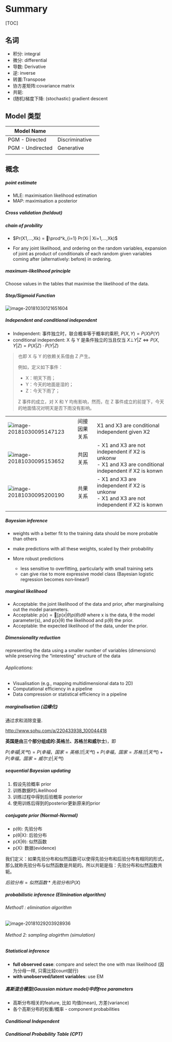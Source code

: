 # Summary

[TOC]





## 名词

- 积分: integral
- 微分: differential
- 导数: Derivative
- 逆: inverse
- 转置:Transpose
- 协方差矩阵:covariance matrix
- 共轭: 
- (随机)梯度下降: (stochastic) gradient descent



## Model 类型

| Model Name       |                |      |
| ---------------- | -------------- | ---- |
| PGM - Directed   | Discriminative |      |
| PGM - Undirected | Generative     |      |
|                  |                |      |



## 概念

##### point estimate

- MLE: maximisation likelihood estimation 
- MAP: maximisation a posterior 



##### Cross validation (heldout)



##### chain of probility

- $Pr(X1,...,Xk) = 􏱾\prod^k_{i=1} Pr(Xi | Xi+1,...,Xk)$

- For any joint likelihood, and ordering on the random variables, expansion of joint as product of conditionals of each random given variables coming after (alternatively: before) in ordering. 



##### maximum-likelihood principle

Choose values in the tables that maximise the likelihood of the data. 



##### Step/Sigmoid Function

![image-20181030121651604](assets/image-20181030121651604.png)





##### Independent and conditional independent

- Independent: 事件独立时，联合概率等于概率的乘积, $P(X,Y)=P(X)P(Y)$
- conditional independent: X 与 Y 是条件独立的当且仅当 $X⊥Y|Z⇔P(X,Y|Z)=P(X|Z)⋅P(Y|Z)$

> 也即 X 与 Y 的依赖关系借由 Z 产生。
>
> 例如，定义如下事件：
>
> - X：明天下雨；
> - Y：今天的地面是湿的；
> - Z：今天下雨了；
>
> Z 事件的成立，对 X 和 Y 均有影响，然而，在 Z 事件成立的前提下，今天的地面情况对明天是否下雨没有影响。

|                                                              |              |                                                              |
| ------------------------------------------------------------ | ------------ | ------------------------------------------------------------ |
| ![image-20181030095147123](assets/image-20181030095147123.png) | 间接因果关系 | X1 and X3 are conditional independent given X2               |
| ![image-20181030095153652](assets/image-20181030095153652.png) | 共因关系     | - X1 and X3 are not independent if X2 is unkonw<br />- X1 and X3 are conditional independent if X2 is konwn |
| ![image-20181030095200190](assets/image-20181030095200190.png) | 共果关系     | - X1 and X3 are independent if X2 is unkonw<br />- X1 and X3 are not independent if X2 is konwn |
|                                                              |              |                                                              |



##### Bayesian inference 

- weights with a better fit to the training data should be more probable than others 

- make predictions with all these weights, scaled by their probability 
- More robust predictions
  - less sensitive to overfitting, particularly with small training sets
  - can give rise to more expressive model class (Bayesian logistic regression becomes non‐linear!)





##### marginal likelihood

- Acceptable: the joint likelihood of the data and prior, after marginalising out the model parameters.
- Acceptable: $p(x) = 􏱿 \int p(x|θ)p(θ)dθ$ where x is the data, θ the model parameter(s), and p(x|θ) the
  likelihood and p(θ) the prior.
- Acceptable: the expected likelihood of the data, under the prior.



##### Dimensionality reduction

representing the data using a smaller number of variables (dimensions) while preserving the “interesting” structure of the data

###### Applications:

- Visualisation (e.g., mapping multidimensional data to 2D) 
- Computational efficiency in a pipeline
- Data compression or statistical efficiency in a pipeline 



##### marginalisation (边缘化)

通过求和消除变量.

http://www.sohu.com/a/220433938_100044418

**英国是由三个部分组成的:英格兰、苏格兰和威尔士**)，即

$P(幸福|天气) = P(幸福，国家=英格兰|天气)+ P(幸福，国家=苏格兰|天气)+ P(幸福，国家=威尔士|天气)$



##### sequential Bayesian updating

1. 假设先验概率 prior
2. 训练数据时Likelihood
3. 训练过程中得到后验概率 posterior
4. 使用训练后得到的posterior更新原来的prior







##### conjugate prior (Normal‐Normal)

- p(θ): 先验分布
- p(θ|X): 后验分布
- p(X|θ): 似然函数
- p(X): 数据(evidence)

我们定义：如果先验分布和似然函数可以使得先验分布和后验分布有相同的形式，那么就称先验分布与似然函数是共轭的。所以共轭是指：先验分布和似然函数共轭。

$后验分布 = 似然函数* 先验分布/ P(X)$







##### probabilistic inference (Elimination algorithm)

###### Method1 : elimination algorithm

![image-20181029203928936](assets/image-20181029203928936.png)

###### Method 2: sampling alogirthm (simulation)





##### Statistical inference

- **full observed case**: compare and select the one with max likelihood (因为分母一样, 只需比较count就行)
- **with unobserved/latent variables**: use EM





##### 高斯混合模型(Gaussian mixture model)中的free parameters

- 高斯分布相关的feature, 比如 均值(mean), 方差(variance)
- 各个高斯分布的权重/概率 - component probabilities





##### Conditional Independent

##### Conditional Probability Table (CPT)


